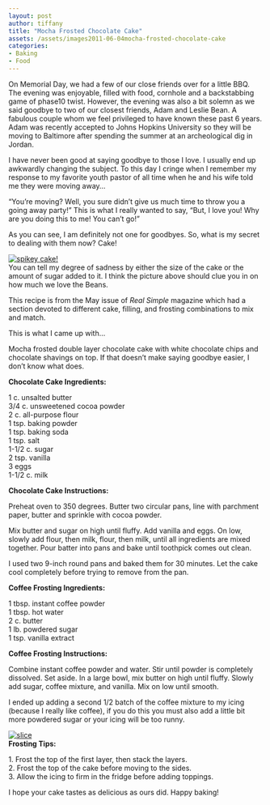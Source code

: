 ```yaml
---
layout: post
author: tiffany
title: "Mocha Frosted Chocolate Cake"
assets: /assets/images2011-06-04mocha-frosted-chocolate-cake
categories: 
- Baking
- Food
---
```


On Memorial Day, we had a few of our close friends over for a little BBQ. The evening was enjoyable, filled with food, cornhole and a backstabbing game of phase10 twist. However, the evening was also a bit solemn as we said goodbye to two of our closest friends, Adam and Leslie Bean. A fabulous couple whom we feel privileged to have known these past 6 years. Adam was recently accepted to Johns Hopkins University so they will be moving to Baltimore after spending the summer at an archeological dig in Jordan.

I have never been good at saying goodbye to those I love. I usually end up awkwardly changing the subject. To this day I cringe when I remember my response to my favorite youth pastor of all time when he and his wife told me they were moving away…

“You’re moving? Well, you sure didn’t give us much time to throw you a going away party!” This is what I really wanted to say, “But, I love you! Why are you doing this to me! You can’t go!”

As you can see, I am definitely not one for goodbyes. So, what is my secret to dealing with them now? Cake!

[![](jekyll_uploads/2011/06/cake-017-575x431.jpg "spikey cake!")](http://www.sweetpeonies.com/2011/06/mocha-frosted-chocolate-cake/cake-017/)  
You can tell my degree of sadness by either the size of the cake or the amount of sugar added to it. I think the picture above should clue you in on how much we love the Beans.

This recipe is from the May issue of _Real Simple_ magazine which had a section devoted to different cake, filling, and frosting combinations to mix and match.

This is what I came up with…

Mocha frosted double layer chocolate cake with white chocolate chips and chocolate shavings on top. If that doesn’t make saying goodbye easier, I don’t know what does.

**Chocolate Cake Ingredients:**

1 c. unsalted butter  
3/4 c. unsweetened cocoa powder  
2 c. all-purpose flour  
1 tsp. baking powder  
1 tsp. baking soda  
1 tsp. salt  
1-1/2 c. sugar  
2 tsp. vanilla  
3 eggs  
1-1/2 c. milk

**Chocolate Cake Instructions:**

Preheat oven to 350 degrees. Butter two circular pans, line with parchment paper, butter and sprinkle with cocoa powder.

Mix butter and sugar on high until fluffy. Add vanilla and eggs. On low, slowly add flour, then milk, flour, then milk, until all ingredients are mixed together. Pour batter into pans and bake until toothpick comes out clean.

I used two 9-inch round pans and baked them for 30 minutes. Let the cake cool completely before trying to remove from the pan.

**Coffee Frosting Ingredients:**

1 tbsp. instant coffee powder  
1 tbsp. hot water  
2 c. butter  
1 lb. powdered sugar  
1 tsp. vanilla extract

**Coffee Frosting Instructions:**

Combine instant coffee powder and water. Stir until powder is completely dissolved. Set aside. In a large bowl, mix butter on high until fluffy. Slowly add sugar, coffee mixture, and vanilla. Mix on low until smooth.

I ended up adding a second 1/2 batch of the coffee mixture to my icing (because I really like coffee), if you do this you must also add a little bit more powdered sugar or your icing will be too runny.

[![](jekyll_uploads/2011/06/cake-024-575x431.jpg "slice")](http://www.sweetpeonies.com/2011/06/mocha-frosted-chocolate-cake/cake-024/)  
**Frosting Tips:**

1\. Frost the top of the first layer, then stack the layers.  
2\. Frost the top of the cake before moving to the sides.  
3\. Allow the icing to firm in the fridge before adding toppings.

I hope your cake tastes as delicious as ours did. Happy baking!
